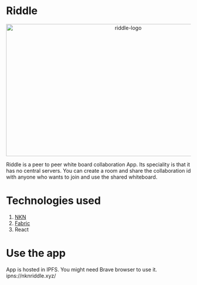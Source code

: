 # Riddle
<p align="center"><img width="650px" height="360px" src="https://i.ibb.co/0CYwLwN/Screenshot-2021-09-17-at-8-03-32-AM.png" alt="riddle-logo" /></p>
Riddle is a peer to peer white board collaboration App. Its speciality is that it has no central servers. You can create a room and share the collaboration id with anyone who wants to join and use the shared whiteboard.

# Technologies used
1. [NKN](https://nkn.org/)
2. [Fabric](http://fabricjs.com/)
3. React

# Use the app
App is hosted in IPFS. You might need Brave browser to use it.
ipns://nknriddle.xyz/
